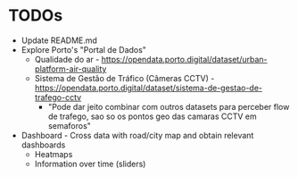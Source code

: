 # TODOs

* Update README.md
* Explore Porto's "Portal de Dados"
    * Qualidade do ar - https://opendata.porto.digital/dataset/urban-platform-air-quality
    * Sistema de Gestão de Tráfico (Câmeras CCTV) - https://opendata.porto.digital/dataset/sistema-de-gestao-de-trafego-cctv
        * "Pode dar jeito combinar com outros datasets para perceber flow de trafego,  sao so os pontos geo das camaras CCTV em semaforos"
* Dashboard - Cross data with road/city map and obtain relevant dashboards
    * Heatmaps
    * Information over time (sliders)
